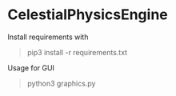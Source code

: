 # CelestialPhysicsEngine

Install requirements with 
> pip3 install -r requirements.txt

Usage for GUI
> python3 graphics.py

